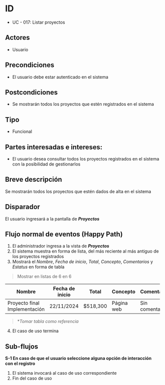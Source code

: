 # ID
 - UC - 017: Listar proyectos 
 
## Actores
 * Usuario 

## Precondiciones
 * El usuario debe estar autenticado en el sistema

## Postcondiciones
 * Se mostrarán todos los proyectos que estén registrados en el sistema
   
## Tipo 
 * Funcional

## Partes interesadas e intereses:
- El usuario desea consultar todos los proyectos registrados en el sistema con la posibilidad de gestionarlos

## Breve descripción
Se mostrarán todos los proyectos que estén dados de alta en el sistema

## Disparador
El usuario ingresará a la pantalla de __*Proyectos*__

## Flujo normal de eventos (Happy Path)
1. El administrador ingresa a la vista de __*Proyectos*__
2. El sistema muestra en forma de lista, del más reciente al más antiguo de los proyectos registrados
3. Mostrará el *Nombre*, *Fecha de inicio*, *Total*, *Concepto*, *Comentarios* y *Estatus* en forma de tabla
> Mostrar en listas de 6 en 6

|Nombre|Fecha de inicio|Total|Concepto|Comentarios|Estatus|Acciones|
|-|-|-|-|-|-|-|
|Proyecto final Implementación|22/11/2024|$518,300|Página web|Sin comentarios|En progreso|[][][]|
> **Tomar tabla como referencia*
4. El caso de uso termina

## Sub-flujos 
__S-1 En caso de que el usuario seleccione alguna opción de interacción con el registro__
1. El sistema invocará al caso de uso correspondiente
3. Fin del caso de uso